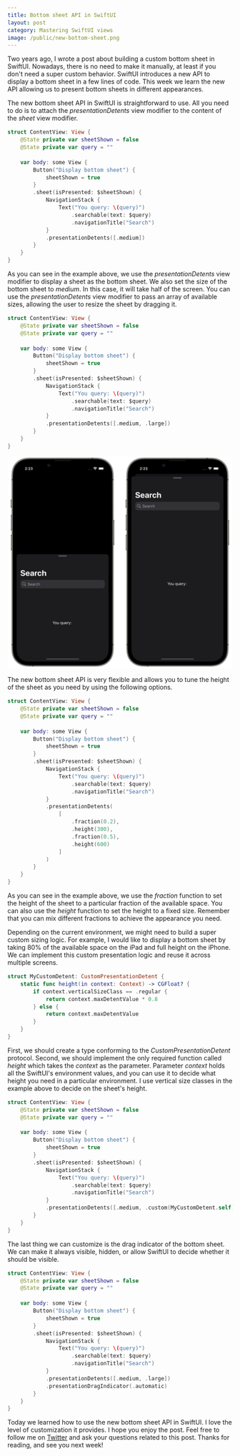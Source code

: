 ```yaml
---
title: Bottom sheet API in SwiftUI
layout: post
category: Mastering SwiftUI views
image: /public/new-bottom-sheet.png
---
```


Two years ago, I wrote a post about building a custom bottom sheet in SwiftUI. Nowadays, there is no need to make it manually, at least if you don't need a super custom behavior. SwiftUI introduces a new API to display a bottom sheet in a few lines of code. This week we learn the new API allowing us to present bottom sheets in different appearances.

The new bottom sheet API in SwiftUI is straightforward to use. All you need to do is to attach the *presentationDetents* view modifier to the content of the *sheet* view modifier.

```swift
struct ContentView: View {
    @State private var sheetShown = false
    @State private var query = ""

    var body: some View {
        Button("Display bottom sheet") {
            sheetShown = true
        }
        .sheet(isPresented: $sheetShown) {
            NavigationStack {
                Text("You query: \(query)")
                    .searchable(text: $query)
                    .navigationTitle("Search")
            }
            .presentationDetents([.medium])
        }
    }
}
```

As you can see in the example above, we use the *presentationDetents* view modifier to display a sheet as the bottom sheet. We also set the size of the bottom sheet to *medium*. In this case, it will take half of the screen.
You can use the *presentationDetents* view modifier to pass an array of available sizes, allowing the user to resize the sheet by dragging it.

```swift
struct ContentView: View {
    @State private var sheetShown = false
    @State private var query = ""

    var body: some View {
        Button("Display bottom sheet") {
            sheetShown = true
        }
        .sheet(isPresented: $sheetShown) {
            NavigationStack {
                Text("You query: \(query)")
                    .searchable(text: $query)
                    .navigationTitle("Search")
            }
            .presentationDetents([.medium, .large])
        }
    }
}
```

![bottom-sheet](/public/new-bottom-sheet.png)

The new bottom sheet API is very flexible and allows you to tune the height of the sheet as you need by using the following options.

```swift
struct ContentView: View {
    @State private var sheetShown = false
    @State private var query = ""

    var body: some View {
        Button("Display bottom sheet") {
            sheetShown = true
        }
        .sheet(isPresented: $sheetShown) {
            NavigationStack {
                Text("You query: \(query)")
                    .searchable(text: $query)
                    .navigationTitle("Search")
            }
            .presentationDetents(
                [
                    .fraction(0.2),
                    .height(300),
                    .fraction(0.5),
                    .height(600)
                ]
            )
        }
    }
}
```

As you can see in the example above, we use the *fraction* function to set the height of the sheet to a particular fraction of the available space. You can also use the *height* function to set the height to a fixed size. Remember that you can mix different fractions to achieve the appearance you need.

Depending on the current environment, we might need to build a super custom sizing logic. For example, I would like to display a bottom sheet by taking 80% of the available space on the iPad and full height on the iPhone. We can implement this custom presentation logic and reuse it across multiple screens.

```swift
struct MyCustomDetent: CustomPresentationDetent {
    static func height(in context: Context) -> CGFloat? {
        if context.verticalSizeClass == .regular {
            return context.maxDetentValue * 0.8
        } else {
            return context.maxDetentValue
        }
    }
}
```

First, we should create a type conforming to the *CustomPresentationDetent* protocol. Second, we should implement the only required function called *height* which takes the *context* as the parameter. Parameter *context* holds all the SwiftUI's environment values, and you can use it to decide what height you need in a particular environment. I use vertical size classes in the example above to decide on the sheet's height.

```swift
struct ContentView: View {
    @State private var sheetShown = false
    @State private var query = ""

    var body: some View {
        Button("Display bottom sheet") {
            sheetShown = true
        }
        .sheet(isPresented: $sheetShown) {
            NavigationStack {
                Text("You query: \(query)")
                    .searchable(text: $query)
                    .navigationTitle("Search")
            }
            .presentationDetents([.medium, .custom(MyCustomDetent.self)])
        }
    }
}
```

The last thing we can customize is the drag indicator of the bottom sheet. We can make it always visible, hidden, or allow SwiftUI to decide whether it should be visible.

```swift
struct ContentView: View {
    @State private var sheetShown = false
    @State private var query = ""

    var body: some View {
        Button("Display bottom sheet") {
            sheetShown = true
        }
        .sheet(isPresented: $sheetShown) {
            NavigationStack {
                Text("You query: \(query)")
                    .searchable(text: $query)
                    .navigationTitle("Search")
            }
            .presentationDetents([.medium, .large])
            .presentationDragIndicator(.automatic)
        }
    }
}
```

Today we learned how to use the new bottom sheet API in SwiftUI. I love the level of customization it provides. I hope you enjoy the post. Feel free to follow me on [Twitter](https://twitter.com/mecid) and ask your questions related to this post. Thanks for reading, and see you next week!
